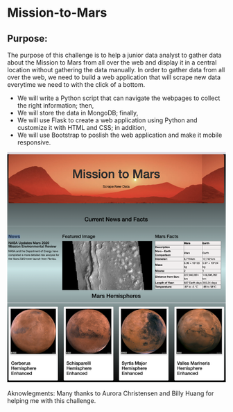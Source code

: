 # Mission-to-Mars
## Purpose:

The purpose of this challenge is to help a junior data analyst to gather data about the Mission to Mars from all over the web and display it in a central location without gathering the data manually. In order to gather data from all over the web, we need to build a web application that will scrape new data everytime we need to with the click of a bottom.

* We will write a Python script that can navigate the webpages to collect the right information; then,
* We will store the data in MongoDB; finally,
* We will use Flask to create a web application using Python and customize it with HTML and CSS; in addition,
* We will use Bootstrap to poslish the web application and make it mobile responsive.

![WebApp.png](https://github.com/LucyPill/Mission-to-Mars/blob/main/MarsWebApp.png)


Aknowlegments:
Many thanks to Aurora Christensen and Billy Huang for helping me with this challenge. 
